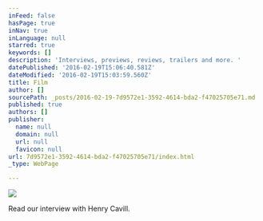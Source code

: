 ```yaml
---
inFeed: false
hasPage: true
inNav: true
inLanguage: null
starred: true
keywords: []
description: 'Interviews, previews, reviews, trailers and more. '
datePublished: '2016-02-19T15:06:40.581Z'
dateModified: '2016-02-19T15:03:59.560Z'
title: Film
author: []
sourcePath: _posts/2016-02-19-7d9572e1-3592-4614-bda2-f47025705e71.md
published: true
authors: []
publisher:
  name: null
  domain: null
  url: null
  favicon: null
url: 7d9572e1-3592-4614-bda2-f47025705e71/index.html
_type: WebPage

---
```

![](https://the-grid-user-content.s3-us-west-2.amazonaws.com/41b58f5a-8a84-4f82-bfb8-088f5a515611.jpg)

Read our interview with Henry Cavill.